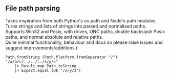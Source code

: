 ## File path parsing

Takes inspiration from both Python's os.path and Node's path modules.  
Turns strings and lists of strings into parsed and normalised paths.  
Supports Win32 and Posix, with drives, UNC paths, double backslash Posix paths, and normal absolute and relative paths.  
Quite minimal functionality, behaviour and docs so please raise issues and suggest improvements/additions (:  

```
Path.fromString (Path.Platform.fromSeparator "/") "/a/b/c/../../../x/y/z"
    |> Result.map Path.toString
    |> Expect.equal (Ok "/x/y/z")
```
